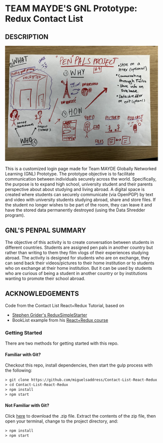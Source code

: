 # TEAM MAYDE'S GNL Prototype: Redux Contact List

## DESCRIPTION

![Image summary](https://github.com/dvampofo/gnlLogin/blob/master/images/imagesummary.jpg?raw=true)

This is a customized login page made for Team MAYDE Globally Networked Learning (GNL) Prototype. The prototype objective is to facilitate communication between individuals securely across the world. Specifically, the purpose is to expand high school, university student and their parents perspective about about studying and living abroad. A digital space is created where students can securely communicate (via OpenPGP) by text and video with university students studying abroad, share and store files. If the student no longer wishes to be part of the room, they can leave it and have the stored data permanently destroyed (using the Data Shredder program).

## GNL'S PENPAL SUMMARY

The objective of this activity is to create conversation between students in different countries. Students are assigned pen pals in another country but rather than writing to them they film vlogs of their experiences studying abroad. The activity is designed for students who are on exchange, they can send back their videos/pictures to their home institution or to students who on exchange at their home institution. But it can be used by students who are curious of being a student in another country or by institutions wanting to promote their school abroad.

## ACKNOWLEDGEMENTS

Code from the Contact List React+Redux Tutorial, based on

- [Stephen Grider's ReduxSimpleStarter](https://github.com/StephenGrider/ReduxSimpleStarter.git)
- BookList example from his [React+Redux course](https://www.udemy.com/react-redux/)

### Getting Started

There are two methods for getting started with this repo.

#### Familiar with Git?

Checkout this repo, install dependencies, then start the gulp process with the following:

```
> git clone https://github.com/miguelsaddress/Contact-List-React-Redux
> cd Contact-List-React-Redux
> npm install
> npm start
```

#### Not Familiar with Git?

Click [here](https://github.com/miguelsaddress/Contact-List-React-Redux/archive/master.zip) to download the .zip file. Extract the contents of the zip file, then open your terminal, change to the project directory, and:

```
> npm install
> npm start
```
